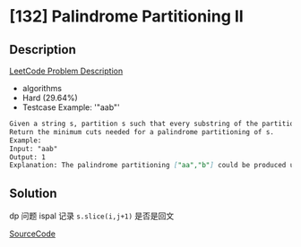 # [132] Palindrome Partitioning II

## Description

[LeetCode Problem Description](https://leetcode.com/problems/palindrome-partitioning-ii/description/)

* algorithms
* Hard (29.64%)
* Testcase Example:  '"aab"'

```md
Given a string s, partition s such that every substring of the partition is a palindrome.
Return the minimum cuts needed for a palindrome partitioning of s.
Example:
Input: "aab"
Output: 1
Explanation: The palindrome partitioning ["aa","b"] could be produced using 1 cut.

```

## Solution

dp 问题
ispal 记录 `s.slice(i,j+1)` 是否是回文

[SourceCode](./solution.js)
